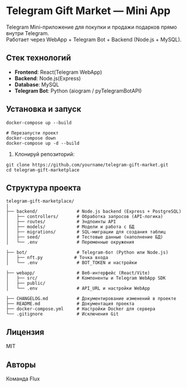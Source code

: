 # Telegram Gift Market — Mini App

Telegram Mini-приложение для покупки и продажи подарков прямо внутри Telegram.  
Работает через WebApp + Telegram Bot + Backend (Node.js + MySQL).

## Стек технологий

- **Frontend**: React(Telegram WebApp)
- **Backend**: Node.js(Express)
- **Database**: MySQL
- **Telegram Bot**: Python (aiogram / pyTelegramBotAPI)

## Установка и запуск

 ```
docker-compose up --build

# Перезапусти проект
docker-compose down
docker-compose up -d --build
 ```

1. Клонируй репозиторий:

```
git clone https://github.com/yourname/telegram-gift-market.git
cd telegram-gift-marketplace
```

## Структура проекта
```
telegram-gift-marketplace/
│
├── backend/               # Node.js backend (Express + PostgreSQL)
│   ├── controllers/       # Обработка запросов (API-логика)
│   ├── routes/            # Эндпоинты API
│   ├── models/            # Модели и работа с БД
│   ├── migrations/        # SQL-миграции для создания таблиц
│   ├── seed/              # Тестовые данные (наполнение БД)
│   └── .env               # Переменные окружения

├── bot/                   # Telegram-бот (Python или Node.js)
│   ├── nft.py            # Точка входа
│   └── .env               # BOT_TOKEN и настройки

├── webapp/                # Веб-интерфейс (React/Vite)
│   ├── src/               # Компоненты и Telegram WebApp SDK
│   ├── public/
│   └── .env               # API_URL и настройки WebApp

├── CHANGELOG.md           # Документирование изменений в проекте
├── README.md              # Документация проекта
├── docker-compose.yml     # Настройки Docker для сервера
└── .gitignore             # Исключения Git
```


## Лицензия
MIT

## Авторы
Команда Flux
